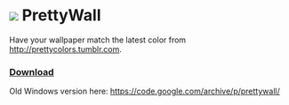 ![](https://cloudup.com/cTzgMzhsDpF+) PrettyWall
==========

Have your wallpaper match the latest color from http://prettycolors.tumblr.com. 

### [Download](https://github.com/octalmage/PrettyWall/releases/latest)

Old Windows version here: https://code.google.com/archive/p/prettywall/
